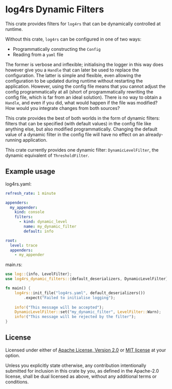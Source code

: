 log4rs Dynamic Filters
========================

This crate provides filters for `log4rs` that can be dynamically controlled at runtime.

Without this crate, `log4rs` can be configured in one of two ways:
* Programmatically constructing the `Config`
* Reading from a `yaml` file

The former is verbose and inflexible; initialising the logger in this way does however give you a `Handle` that can later be used to replace the configuration.
The latter is simple and flexible, even allowing the configuration to be updated during runtime without restarting the application.
However, using the config file means that you cannot adjust the config programmatically at all (short of programmatically rewriting the config file, which is far from an ideal solution).
There is no way to obtain a `Handle`, and even if you did, what would happen if the file was modified?
How would you integrate changes from both sources?

This crate provides the best of both worlds in the form of dynamic filters: filters that can be specified (with default values) in the config file like anything else, but also modified programmatically.
Changing the default value of a dynamic filter in the config file will have no effect on an already-running application.

This crate currently provides one dynamic filter: `DynamicLevelFilter`, the dynamic equivalent of `ThresholdFilter`.

## Example usage
log4rs.yaml:
```yaml
refresh_rate: 1 minute

appenders:
  my_appender:
    kind: console
    filters:
      - kind: dynamic_level
        name: my_dynamic_filter
        default: info

root:
  level: trace
  appenders:
    - my_appender
```
main.rs:
```rust
use log::{info, LevelFilter};
use log4rs_dynamic_filters::{default_deserializers, DynamicLevelFilter};

fn main() {
    log4rs::init_file("log4rs.yaml", default_deserializers())
        .expect("Failed to initialise logging");
    
    info!("This message will be accepted");
    DynamicLevelFilter::set("my_dynamic_filter", LevelFilter::Warn);
    info!("This message will be rejected by the filter");
}
```

## License
Licensed under either of [Apache License, Version 2.0](LICENSE-APACHE) or [MIT license](LICENSE-MIT) at your option.

Unless you explicitly state otherwise, any contribution intentionally submitted for inclusion in this crate by you, as defined in the Apache-2.0 license, shall be dual licensed as above, without any additional terms or conditions.
